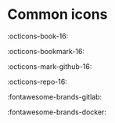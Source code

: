 # Common icons

:octicons-book-16:

:octicons-bookmark-16:

:octicons-mark-github-16:

:octicons-repo-16:

:fontawesome-brands-gitlab:

:fontawesome-brands-docker:
